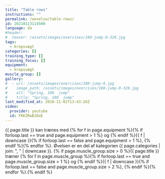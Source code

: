 ```yaml
---
title: "Table rows"
instructions: ""
permalink: /oevelse/table-rows/
id: 20210113114500
language: da
#header:
#  teaser: /assets/images/exercises/180-jump-0-320.jpg
tags:
  - kropsvægt
categories: []
training_type: []
training_focus: []
equipment:
  - kropsvægt
muscle_group: []
gallery:
#  - url: /assets/images/exercises/180-jump-0.jpg
#    image_path: /assets/images/exercises/180-jump-0-320.jpg
#    alt: "Spring, 180  jump"
#    title: "Spring, 180  jump"
last_modified_at: 2010-11-02T13:43:26Z
video:
  provider: youtube
  id: FKKZRwBJDxE
---
```

{{ page.title }} kan trænes med {% for f in page.equipment %}{% if forloop.last == true and page.equipment > 1 %} og {% endif %}{{ f | downcase  }}{% if forloop.last == false and page.equipment > 1 %}, {% endif %}{% endfor %}. Øvelsen er en del af kategorien {{ page.categories | join: ", " | downcase }}. {% if page.muscle_group.size > 0 %}{{ page.title }} træner {% for f in page.muscle_group %}{% if forloop.last == true and page.muscle_group.size > 1 %} og {% endif %}{{ f | downcase }}{% if forloop.last == false and page.muscle_group.size > 2 %}, {% endif %}{% endfor %}.{% endif %}
